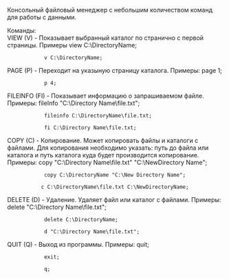 Консольный файловый менеджер с небольшим количеством команд для работы с данными. 

Команды:			
VIEW (V) -      Показывает выбранный каталог по странично с первой страницы.
                Примеры
                view C:\DirectoryName;
		
                v C:\DirectoryName;

PAGE (P) -      Переходит на указыную страницу каталога.
                Примеры:
                page 1;
		
                p 4;

FILEINFO (FI) - Показывает информацию о запрашиваемом файле.
                Примеры:
                fileInfo "C:\Directory Name\file.txt";
		
                fileinfo C:\DirectoryName\file.txt;
		
                fi C:\Directory Name\file.txt;


COPY (C) -      Копирование. Может копировать файлы и каталоги с файлами.
                Для копирования необходимо указать:
                путь до файла или каталога и путь каталога
			куда будет производится копирование.
                Примеры:
       		copy "C:\Directory Name\file.txt" "C:\NewDirectory Name";
		
                copy C:\DirectoryName "C:\New Directory Name";
		
               c C:\DirectoryName\file.txt C:\NewDirectoryName;


DELETE (D) -    Удаление. Удаляет файл или каталог с файлами.
                Примеры:
                delete "C:\Directory Name\file.txt";
		
                delete C:\DirectoryName;
		
                d "C:\Directory Name\file.txt";


QUIT (Q) -      Выход из программы.
                Примеры:
                quit;
		
                exit;
		
                q;
